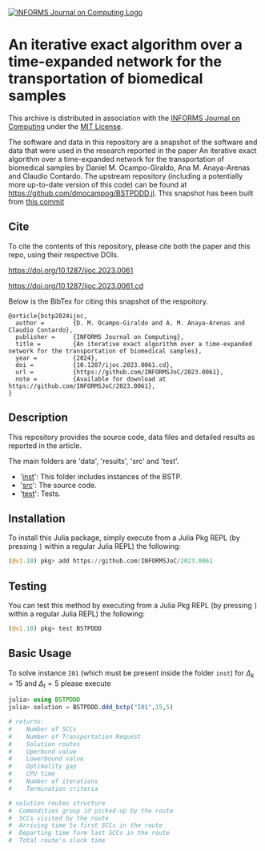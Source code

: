 [![INFORMS Journal on Computing Logo](https://INFORMSJoC.github.io/logos/INFORMS_Journal_on_Computing_Header.jpg)](https://pubsonline.informs.org/journal/ijoc)

# An iterative exact algorithm over a time-expanded network for the transportation of biomedical samples

This archive is distributed in association with the [INFORMS Journal on
Computing](https://pubsonline.informs.org/journal/ijoc) under the [MIT License](LICENSE).

The software and data in this repository are a snapshot of the software and data that were used in the research reported in the paper An iterative exact algorithm over a time-expanded network for the transportation of biomedical samples by Daniel M. Ocampo-Giraldo, Ana M. Anaya-Arenas and Claudio Contardo. The upstream repository (including a potentially more up-to-date version of this code) can be found at https://github.com/dmocampog/BSTPDDD.jl. This snapshot has been built from [this commit](https://github.com/dmocampog/BSTPDDD.jl/commit/c42abe2ae1b0ba955300cbba5397d8e5fc4eb819)


## Cite

To cite the contents of this repository, please cite both the paper and this repo, using their respective DOIs.

https://doi.org/10.1287/ijoc.2023.0061

https://doi.org/10.1287/ijoc.2023.0061.cd

Below is the BibTex for citing this snapshot of the respoitory.

```
@article{bstp2024ijoc,
  author =        {D. M. Ocampo-Giraldo and A. M. Anaya-Arenas and Claudio Contardo},
  publisher =     {INFORMS Journal on Computing},
  title =         {An iterative exact algorithm over a time-expanded network for the transportation of biomedical samples},
  year =          {2024},
  doi =           {10.1287/ijoc.2023.0061.cd},
  url =           {https://github.com/INFORMSJoC/2023.0061},
  note =          {Available for download at https://github.com/INFORMSJoC/2023.0061},
}
```

## Description

This repository provides the source code, data files and detailed results as reported in the article.

The main folders are 'data', 'results', 'src' and 'test'.
- '[inst](inst)': This folder includes instances of the BSTP.
- '[src](src)': The source code.
- '[test](test)': Tests.


## Installation

To install this Julia package, simply execute from a Julia Pkg REPL (by pressing `]` within a regular Julia REPL) the following:
```julia
(@v1.10) pkg> add https://github.com/INFORMSJoC/2023.0061
```

## Testing

You can test this method by executing from a Julia Pkg REPL (by pressing `]` within a regular Julia REPL) the following:
```julia
(@v1.10) pkg> test BSTPDDD
```

## Basic Usage

To solve instance `I01` (which must be present inside the folder `inst`) for $\Delta_k = 15$ and $\Delta_t = 5$ please execute
```julia
julia> using BSTPDDD
julia> solution = BSTPDDD.ddd_bstp("I01",15,5)

# returns:
#    Number of SCCs
#    Number of Transportation Request
#    Solution routes
#    Uperbund value
#    Lowerbound value
#    Optimality gap
#    CPU time
#    Number of iterations
#    Termination criteria

# solution routes structure
#  Commodities group id picked-up by the route
#  SCCs visited by the route
#  Arriving time to first SCCs in the route
#  Departing time form last SCCs in the route
#  Total route's slack time
```
